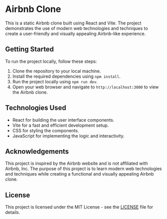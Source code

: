 # Airbnb Clone

This is a static Airbnb clone built using React and Vite. The project demonstrates the use of modern web technologies and techniques to create a user-friendly and visually appealing Airbnb-like experience.

## Getting Started

To run the project locally, follow these steps:

1. Clone the repository to your local machine.
2. Install the required dependencies using `npm install`.
3. Run the project locally using `npm run dev`.
4. Open your web browser and navigate to `http://localhost:3000` to view the Airbnb clone.

## Technologies Used

- React for building the user interface components.
- Vite for a fast and efficient development setup.
- CSS for styling the components.
- JavaScript for implementing the logic and interactivity.

## Acknowledgements

This project is inspired by the Airbnb website and is not affiliated with Airbnb, Inc. The purpose of this project is to learn modern web technologies and techniques while creating a functional and visually appealing Airbnb clone.

## License

This project is licensed under the MIT License - see the [LICENSE](LICENSE) file for details.
